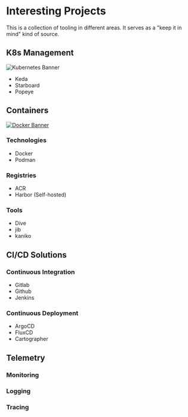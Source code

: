 # Interesting Projects
This is a collection of tooling in different areas. It serves as a "keep it in mind" kind of source. 
## K8s Management
![Kubernetes Banner](https://kubernetes.io/images/kubernetes-horizontal-color.png)


- Keda
- Starboard
- Popeye

## Containers
[![Docker Banner](https://thingsolver.com/wp-content/uploads/docker-cover.png)](https://thingsolver.com/wp-content/uploads/docker-cover.png)
### Technologies
- Docker
- Podman
### Registries
- ACR
- Harbor (Self-hosted)
### Tools
- Dive
- jib
- kaniko

## CI/CD Solutions
### Continuous Integration
- Gitlab
- Github
- Jenkins

### Continuous Deployment
- ArgoCD
- FluxCD
- Cartographer

## Telemetry
### Monitoring
### Logging
### Tracing
